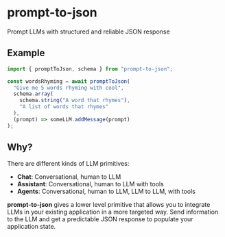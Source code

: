# prompt-to-json

Prompt LLMs with structured and reliable JSON response

## Example

```ts
import { promptToJson, schema } from "prompt-to-json";

const wordsRhyming = await promptToJson(
  "Give me 5 words rhyming with cool",
  schema.array(
    schema.string("A word that rhymes"),
    "A list of words that rhymes"
  ),
  (prompt) => someLLM.addMessage(prompt)
);
```

## Why?

There are different kinds of LLM primitives:

- **Chat**: Conversational, human to LLM
- **Assistant**: Conversational, human to LLM with tools
- **Agents**: Conversational, human to LLM, LLM to LLM, with tools

**prompt-to-json** gives a lower level primitive that allows you to integrate LLMs in your existing application in a more targeted way. Send information to the LLM and get a predictable JSON response to populate your application state.
